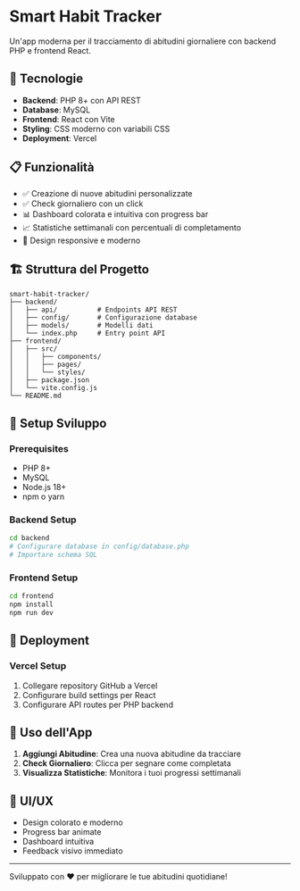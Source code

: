 # Smart Habit Tracker

Un'app moderna per il tracciamento di abitudini giornaliere con backend PHP e frontend React.

## 🚀 Tecnologie

- **Backend**: PHP 8+ con API REST
- **Database**: MySQL
- **Frontend**: React con Vite
- **Styling**: CSS moderno con variabili CSS
- **Deployment**: Vercel

## 📋 Funzionalità

- ✅ Creazione di nuove abitudini personalizzate
- ✅ Check giornaliero con un click
- 📊 Dashboard colorata e intuitiva con progress bar
- 📈 Statistiche settimanali con percentuali di completamento
- 📱 Design responsive e moderno

## 🏗️ Struttura del Progetto

```
smart-habit-tracker/
├── backend/
│   ├── api/          # Endpoints API REST
│   ├── config/       # Configurazione database
│   ├── models/       # Modelli dati
│   └── index.php     # Entry point API
├── frontend/
│   ├── src/
│   │   ├── components/
│   │   ├── pages/
│   │   └── styles/
│   ├── package.json
│   └── vite.config.js
└── README.md
```

## 🔧 Setup Sviluppo

### Prerequisites
- PHP 8+
- MySQL
- Node.js 18+
- npm o yarn

### Backend Setup
```bash
cd backend
# Configurare database in config/database.php
# Importare schema SQL
```

### Frontend Setup
```bash
cd frontend
npm install
npm run dev
```

## 🚀 Deployment

### Vercel Setup
1. Collegare repository GitHub a Vercel
2. Configurare build settings per React
3. Configurare API routes per PHP backend

## 📱 Uso dell'App

1. **Aggiungi Abitudine**: Crea una nuova abitudine da tracciare
2. **Check Giornaliero**: Clicca per segnare come completata
3. **Visualizza Statistiche**: Monitora i tuoi progressi settimanali

## 🎨 UI/UX

- Design colorato e moderno
- Progress bar animate
- Dashboard intuitiva
- Feedback visivo immediato

---

Sviluppato con ❤️ per migliorare le tue abitudini quotidiane!
